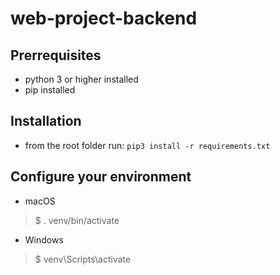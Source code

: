 # web-project-backend

## Prerrequisites
 * python 3 or higher installed
 * pip installed

## Installation
 * from the root folder run:
   `pip3 install -r requirements.txt`
 
## Configure your environment
 * macOS
  >$ . venv/bin/activate
 * Windows
  >$ venv\Scripts\activate
